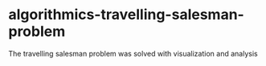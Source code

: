 # algorithmics-travelling-salesman-problem
The travelling salesman problem was solved with visualization and analysis
